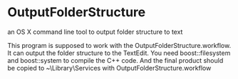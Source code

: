OutputFolderStructure
=====================

an OS X command line tool to output folder structure to text

This program is supposed to work with the OutputFolderStructure.workflow. It can output the folder structure to the TextEdit.
You need boost::filesystem and boost::system to compile the C++ code.
And the final product should be copied to ~\Library\Services with OutputFolderStructure.workflow